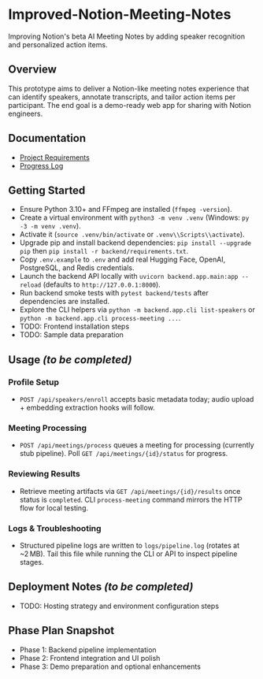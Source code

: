 # Improved-Notion-Meeting-Notes

Improving Notion's beta AI Meeting Notes by adding speaker recognition and personalized action items.

## Overview
This prototype aims to deliver a Notion-like meeting notes experience that can identify speakers, annotate transcripts, and tailor action items per participant. The end goal is a demo-ready web app for sharing with Notion engineers.

## Documentation
- [Project Requirements](docs/project-requirements.md)
- [Progress Log](docs/progress-log.md)

## Getting Started
- Ensure Python 3.10+ and FFmpeg are installed (`ffmpeg -version`).
- Create a virtual environment with `python3 -m venv .venv` (Windows: `py -3 -m venv .venv`).
- Activate it (`source .venv/bin/activate` or `.venv\\Scripts\\activate`).
- Upgrade pip and install backend dependencies: `pip install --upgrade pip` then `pip install -r backend/requirements.txt`.
- Copy `.env.example` to `.env` and add real Hugging Face, OpenAI, PostgreSQL, and Redis credentials.
- Launch the backend API locally with `uvicorn backend.app.main:app --reload` (defaults to `http://127.0.0.1:8000`).
- Run backend smoke tests with `pytest backend/tests` after dependencies are installed.
- Explore the CLI helpers via `python -m backend.app.cli list-speakers` or `python -m backend.app.cli process-meeting ...`.
- TODO: Frontend installation steps
- TODO: Sample data preparation

## Usage _(to be completed)_
### Profile Setup
- `POST /api/speakers/enroll` accepts basic metadata today; audio upload + embedding extraction hooks will follow.

### Meeting Processing
- `POST /api/meetings/process` queues a meeting for processing (currently stub pipeline). Poll `GET /api/meetings/{id}/status` for progress.

### Reviewing Results
- Retrieve meeting artifacts via `GET /api/meetings/{id}/results` once status is `completed`. CLI `process-meeting` command mirrors the HTTP flow for local testing.

### Logs & Troubleshooting
- Structured pipeline logs are written to `logs/pipeline.log` (rotates at ~2 MB). Tail this file while running the CLI or API to inspect pipeline stages.

## Deployment Notes _(to be completed)_
- TODO: Hosting strategy and environment configuration steps

## Phase Plan Snapshot
- Phase 1: Backend pipeline implementation
- Phase 2: Frontend integration and UI polish
- Phase 3: Demo preparation and optional enhancements
